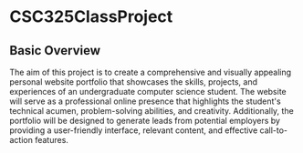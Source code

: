 # CSC325ClassProject

## Basic Overview
The aim of this project is to create a comprehensive and visually appealing personal website portfolio that showcases the skills, projects, and experiences of an undergraduate computer science student. The website will serve as a professional online presence that highlights the student's technical acumen, problem-solving abilities, and creativity. Additionally, the portfolio will be designed to generate leads from potential employers by providing a user-friendly interface, relevant content, and effective call-to-action features.
